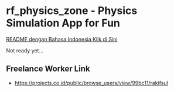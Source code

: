 # rf_physics_zone - Physics Simulation App for Fun

[README dengan Bahasa Indonesia Klik di Sini](https://github.com/rakifsul/rf_physics_zone/blob/main/README_id.md)

Not ready yet...

## Freelance Worker Link

- https://projects.co.id/public/browse_users/view/99bc11/rakifsul